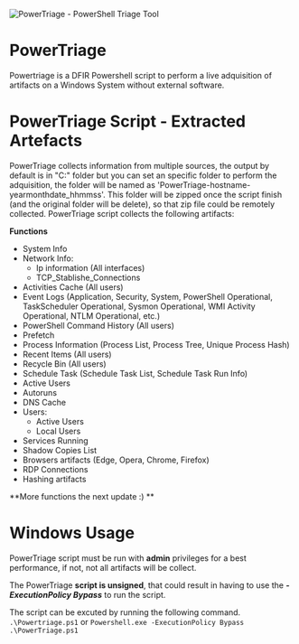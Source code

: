 ![PowerTriage - PowerShell Triage Tool](https://blogger.googleusercontent.com/img/b/R29vZ2xl/AVvXsEiCzqxFE5Bl3MFLcJWDQkQ_5H92_0HY8g60rWbjziDPJ_AlWhDCKUE2soEAe2efjF0x4kqJxYJxdzM2WpfJ24ZTnS5EKd97opAskFQEp4wDG3MCLIIbQU8rDzks35AutMErCUH7kiR_nYU0bplBN_u6m5PoZtpubqRdAy0mCs0IrjOWWjmlbeb5RKn1eTk/s320/Logo.png)
# PowerTriage
Powertriage is a DFIR Powershell script to perform a live adquisition of artifacts on a Windows System without external software.

# PowerTriage Script - Extracted Artefacts

PowerTriage collects information from multiple sources, the output by default is in "C:\" folder but you can set an specific folder to perform the adquisition, the folder will be named as 'PowerTriage-hostname-yearmonthdate_hhmmss'. This folder will be zipped once the script finish (and the original folder will be delete), so that zip file could be remotely collected.
PowerTriage script collects the following artifacts:

**Functions**

- System Info
- Network Info:
	- Ip information (All interfaces)
	- TCP_Stablishe_Connections
- Activities Cache (All users)
- Event Logs (Application, Security, System, PowerShell Operational, TaskScheduler Operational, Sysmon Operational, WMI Activity Operational, NTLM Operational, etc.)
- PowerShell Command History (All users)
- Prefetch
- Process Information (Process List, Process Tree, Unique Process Hash)
- Recent Items (All users)
- Recycle Bin (All users)
- Schedule Task (Schedule Task List, Schedule Task Run Info)
- Active Users
- Autoruns
- DNS Cache
- Users:
	- Active Users
	- Local Users
- Services Running
- Shadow Copies List
- Browsers artifacts (Edge, Opera, Chrome, Firefox)
- RDP Connections
- Hashing artifacts
 
**More functions the next update :) ** 

# Windows Usage

PowerTriage script must be run with **admin** privileges for a best performance, if not, not all artifacts will be collect.

The PowerTriage **script is unsigned**, that could result in having to use the **_-ExecutionPolicy Bypass_** to run the script.

The script can be excuted by running the following command.
```.\Powertriage.ps1```
or
```Powershell.exe -ExecutionPolicy Bypass .\PowerTriage.ps1```


